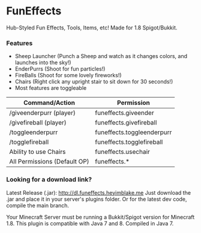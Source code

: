 # FunEffects
Hub-Styled Fun Effects, Tools, Items, etc! Made for 1.8 Spigot/Bukkit.
### Features
+ Sheep Launcher (Punch a Sheep and watch as it changes colors, and launches into the sky!)
+ EnderPurrs (Shoot for fun particles!)
+ FireBalls (Shoot for some lovely fireworks!)
+ Chairs (Right click any upright stair to sit down for 30 seconds!)
+ Most features are toggleable

Command/Action | Permission
------------ | -------------
/giveenderpurr (player) | funeffects.giveender
/givefireball (player) | funeffects.givefireball
/toggleenderpurr | funeffects.toggleenderpurr
/togglefireball | funeffects.togglefireball
Ability to use Chairs | funeffects.usechair
All Permissions (Default OP) | funeffects.*

### Looking for a download link?
Latest Release (.jar): http://dl.funeffects.heyimblake.me
Just download the .jar and place it in your server's plugins folder.
Or for the latest dev code, compile the main branch.

Your Minecraft Server must be running a Bukkit/Spigot version for Minecraft 1.8.
This plugin is compatible with Java 7 and 8. Compiled in Java 7.